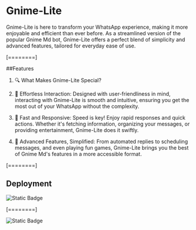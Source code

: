 # Gnime-Lite
<p>
Gnime-Lite is here to transform your WhatsApp experience, making it more enjoyable and efficient than ever before. As a streamlined version of the popular Gnime Md bot, Gnime-Lite offers a perfect blend of simplicity and advanced features, tailored for everyday ease of use.
</p>

[========]

##Features
1. 🔍 What Makes Gnime-Lite Special?

2. 🌟 Effortless Interaction: Designed with user-friendliness in mind, interacting with Gnime-Lite is smooth and intuitive, ensuring you get the most out of your WhatsApp without the complexity.

3. 🚀 Fast and Responsive: Speed is key! Enjoy rapid responses and quick actions. Whether it's fetching information, organizing your messages, or providing entertainment, Gnime-Lite does it swiftly.

4. 🤖 Advanced Features, Simplified: From automated replies to scheduling messages, and even playing fun games, Gnime-Lite brings you the best of Gnime Md's features in a more accessible format.

[========]

## Deployment
<a herf="https://github.com/Astropeda/Gnime-lite/fork"> ![Static Badge](https://img.shields.io/badge/FORK-REPO-black)</a>

[========]

<a herf="https://github.com/Astropeda/Gnime-lite/fork"> ![Static Badge](https://img.shields.io/badge/DEPLOY-HEROKU-400099)</a>